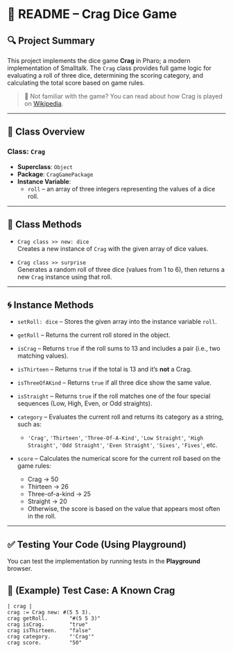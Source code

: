 # 🎲 README – Crag Dice Game

## 🔍 Project Summary

This project implements the dice game **Crag** in Pharo; a modern implementation of Smalltalk. The `Crag` class provides full game logic for evaluating a roll of three dice, determining the scoring category, and calculating the total score based on game rules.

> 📖 Not familiar with the game? You can read about how Crag is played on [Wikipedia](https://en.wikipedia.org/wiki/Crag_(dice_game)).

---

## 🧱 Class Overview

### Class: `Crag`

- **Superclass**: `Object`
- **Package**: `CragGamePackage`
- **Instance Variable**:
  - `roll` – an array of three integers representing the values of a dice roll.

---

## 🧪 Class Methods

- `Crag class >> new: dice`  
  Creates a new instance of `Crag` with the given array of dice values.

- `Crag class >> surprise`  
  Generates a random roll of three dice (values from 1 to 6), then returns a new `Crag` instance using that roll.

---

## 🌀 Instance Methods

- `setRoll: dice` – Stores the given array into the instance variable `roll`.

- `getRoll` – Returns the current roll stored in the object.

- `isCrag` – Returns `true` if the roll sums to 13 and includes a pair (i.e., two matching values).

- `isThirteen` – Returns `true` if the total is 13 and it’s **not** a Crag.

- `isThreeOfAKind` – Returns `true` if all three dice show the same value.

- `isStraight` – Returns `true` if the roll matches one of the four special sequences (Low, High, Even, or Odd straights).

- `category` – Evaluates the current roll and returns its category as a string, such as:
  - `'Crag'`, `'Thirteen'`, `'Three-Of-A-Kind'`, `'Low Straight'`, `'High Straight'`, `'Odd Straight'`, `'Even Straight'`, `'Sixes'`, `'Fives'`, etc.

- `score` – Calculates the numerical score for the current roll based on the game rules:
  - Crag → 50  
  - Thirteen → 26  
  - Three-of-a-kind → 25  
  - Straight → 20  
  - Otherwise, the score is based on the value that appears most often in the roll.

---

## ✅ Testing Your Code (Using Playground)

You can test the implementation by running tests in the **Playground** browser.

## 🧪 (Example) Test Case: A Known Crag

```smalltalk
| crag |
crag := Crag new: #(5 5 3).
crag getRoll.       "#(5 5 3)"
crag isCrag.        "true"
crag isThirteen.    "false"
crag category.      "'Crag'"
crag score.         "50"
